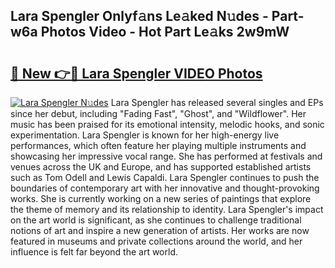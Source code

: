 ## Lara Spengler Onlyf𝚊ns Le𝚊ked N𝚞des - Part-w6a Photos Video - Hot Part Le𝚊ks 2w9mW

# <h2><a href="http://ab4769.deff.icu/?id=Lara+Spengler">🔗 New 👉🔴 Lara Spengler VIDEO Photos</a></h2>

[![Lara Spengler N𝚞des](https://i.imgur.com/rIISA9y.gif)](http://ab4769.deff.icu/?id=Lara+Spengler)
Lara Spengler has released several singles and EPs since her debut, including "Fading Fast", "Ghost", and "Wildflower". Her music has been praised for its emotional intensity, melodic hooks, and sonic experimentation. Lara Spengler is known for her high-energy live performances, which often feature her playing multiple instruments and showcasing her impressive vocal range. She has performed at festivals and venues across the UK and Europe, and has supported established artists such as Tom Odell and Lewis Capaldi. Lara Spengler continues to push the boundaries of contemporary art with her innovative and thought-provoking works. She is currently working on a new series of paintings that explore the theme of memory and its relationship to identity. Lara Spengler's impact on the art world is significant, as she continues to challenge traditional notions of art and inspire a new generation of artists. Her works are now featured in museums and private collections around the world, and her influence is felt far beyond the art world.
